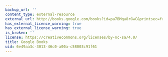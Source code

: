 ```yaml
---
backup_url: ''
content_type: external-resource
external_url: http://books.google.com/books?id=pa7BMqa8rGwC&printsec=frontcover
has_external_licence_warning: true
has_external_license_warning: true
is_broken: ''
license: https://creativecommons.org/licenses/by-nc-sa/4.0/
title: Google Books
uid: 6e49aa3c-3013-46c0-a00a-c58003c91f61
---
```

